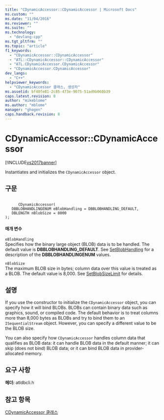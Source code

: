 ```yaml
---
title: "CDynamicAccessor::CDynamicAccessor | Microsoft Docs"
ms.custom: ""
ms.date: "11/04/2016"
ms.reviewer: ""
ms.suite: ""
ms.technology: 
  - "devlang-cpp"
ms.tgt_pltfrm: ""
ms.topic: "article"
f1_keywords: 
  - "CDynamicAccessor::CDynamicAccessor"
  - "ATL::CDynamicAccessor::CDynamicAccessor"
  - "ATL.CDynamicAccessor.CDynamicAccessor"
  - "CDynamicAccessor.CDynamicAccessor"
dev_langs: 
  - "C++"
helpviewer_keywords: 
  - "CDynamicAccessor 클래스, 생성자"
ms.assetid: bf40fe81-2c85-473e-9075-51ad9b060b39
caps.latest.revision: 8
author: "mikeblome"
ms.author: "mblome"
manager: "ghogen"
caps.handback.revision: 8
---
```

# CDynamicAccessor::CDynamicAccessor
[!INCLUDE[vs2017banner](../../assembler/inline/includes/vs2017banner.md)]

Instantiates and initializes the `CDynamicAccessor` object.  
  
## 구문  
  
```  
  
      CDynamicAccessor(   
   DBBLOBHANDLINGENUM eBlobHandling = DBBLOBHANDLING_DEFAULT,   
   DBLENGTH nBlobSize = 8000   
);  
```  
  
#### 매개 변수  
 `eBlobHandling`  
 Specifies how the binary large object \(BLOB\) data is to be handled.  The default value is **DBBLOBHANDLING\_DEFAULT**.  See [SetBlobHandling](../../data/oledb/cdynamicaccessor-setblobhandling.md) for a description of the **DBBLOBHANDLINGENUM** values.  
  
 `nBlobSize`  
 The maximum BLOB size in bytes; column data over this value is treated as a BLOB.  The default value is 8,000.  See [SetBlobSizeLimit](../../data/oledb/cdynamicaccessor-setblobsizelimit.md) for details.  
  
## 설명  
 If you use the constructor to initialize the `CDynamicAccessor` object, you can specify how it will bind BLOBs.  BLOBs can contain binary data such as graphics, sound, or compiled code.  The default behavior is to treat columns more than 8,000 bytes as BLOBs and try to bind them to an `ISequentialStream` object.  However, you can specify a different value to be the BLOB size.  
  
 You can also specify how `CDynamicAccessor` handles column data that qualifies as BLOB data: it can handle BLOB data in the default manner; it can skip \(does not bind\) BLOB data; or it can bind BLOB data in provider\-allocated memory.  
  
## 요구 사항  
 **헤더:** atldbcli.h  
  
## 참고 항목  
 [CDynamicAccessor 클래스](../../data/oledb/cdynamicaccessor-class.md)